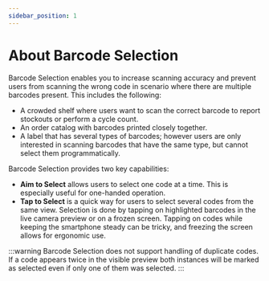 ```yaml
---
sidebar_position: 1
---
```


# About Barcode Selection

Barcode Selection enables you to increase scanning accuracy and prevent users from scanning the wrong code in scenario where there are multiple barcodes present. This includes the following:

- A crowded shelf where users want to scan the correct barcode to report stockouts or perform a cycle count.
- An order catalog with barcodes printed closely together.
- A label that has several types of barcodes; however users are only interested in scanning barcodes that have the same type, but cannot select them programmatically.

Barcode Selection provides two key capabilities:

- **Aim to Select** allows users to select one code at a time. This is especially useful for one-handed operation.
- **Tap to Select** is a quick way for users to select several codes from the same view. Selection is done by tapping on highlighted barcodes in the live camera preview or on a frozen screen. Tapping on codes while keeping the smartphone steady can be tricky, and freezing the screen allows for ergonomic use.

:::warning
Barcode Selection does not support handling of duplicate codes. If a code appears twice in the visible preview both instances will be marked as selected even if only one of them was selected.
:::
